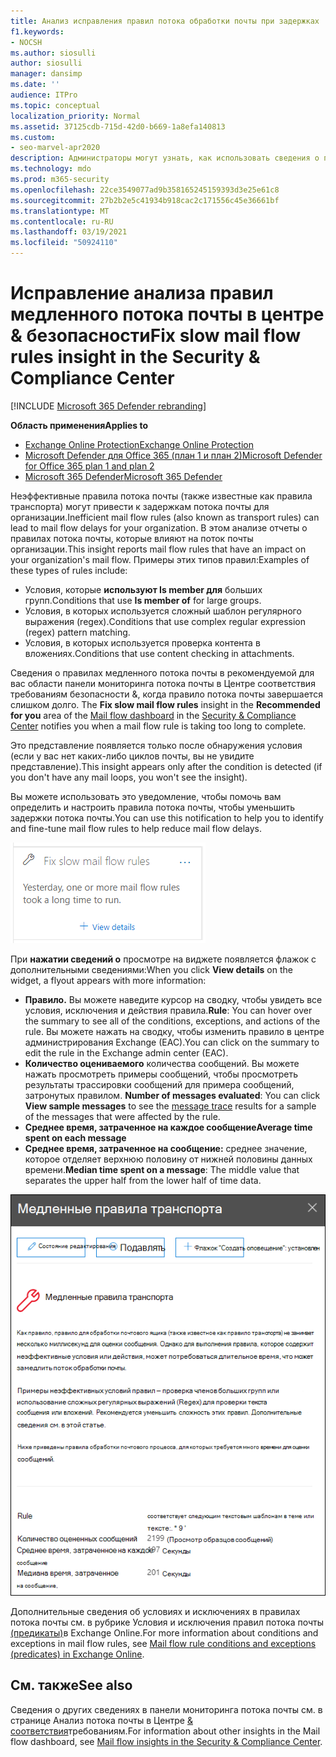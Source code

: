 ```yaml
---
title: Анализ исправления правил потока обработки почты при задержках
f1.keywords:
- NOCSH
ms.author: siosulli
author: siosulli
manager: dansimp
ms.date: ''
audience: ITPro
ms.topic: conceptual
localization_priority: Normal
ms.assetid: 37125cdb-715d-42d0-b669-1a8efa140813
ms.custom:
- seo-marvel-apr2020
description: Администраторы могут узнать, как использовать сведения о правилах медленного потока почты в Центре & безопасности для выявления и устранения неэффективных или нарушенных правил потока почты (также известных как правила транспорта) в своей организации.
ms.technology: mdo
ms.prod: m365-security
ms.openlocfilehash: 22ce3549077ad9b358165245159393d3e25e61c8
ms.sourcegitcommit: 27b2b2e5c41934b918cac2c171556c45e36661bf
ms.translationtype: MT
ms.contentlocale: ru-RU
ms.lasthandoff: 03/19/2021
ms.locfileid: "50924110"
---
```

# <a name="fix-slow-mail-flow-rules-insight-in-the-security--compliance-center"></a><span data-ttu-id="f5982-103">Исправление анализа правил медленного потока почты в центре & безопасности</span><span class="sxs-lookup"><span data-stu-id="f5982-103">Fix slow mail flow rules insight in the Security & Compliance Center</span></span>

[!INCLUDE [Microsoft 365 Defender rebranding](../includes/microsoft-defender-for-office.md)]

<span data-ttu-id="f5982-104">**Область применения**</span><span class="sxs-lookup"><span data-stu-id="f5982-104">**Applies to**</span></span>
- [<span data-ttu-id="f5982-105">Exchange Online Protection</span><span class="sxs-lookup"><span data-stu-id="f5982-105">Exchange Online Protection</span></span>](exchange-online-protection-overview.md)
- [<span data-ttu-id="f5982-106">Microsoft Defender для Office 365 (план 1 и план 2)</span><span class="sxs-lookup"><span data-stu-id="f5982-106">Microsoft Defender for Office 365 plan 1 and plan 2</span></span>](office-365-atp.md)
- [<span data-ttu-id="f5982-107">Microsoft 365 Defender</span><span class="sxs-lookup"><span data-stu-id="f5982-107">Microsoft 365 Defender</span></span>](../mtp/microsoft-threat-protection.md)

<span data-ttu-id="f5982-108">Неэффективные правила потока почты (также известные как правила транспорта) могут привести к задержкам потока почты для организации.</span><span class="sxs-lookup"><span data-stu-id="f5982-108">Inefficient mail flow rules (also known as transport rules) can lead to mail flow delays for your organization.</span></span> <span data-ttu-id="f5982-109">В этом анализе отчеты о правилах потока почты, которые влияют на поток почты организации.</span><span class="sxs-lookup"><span data-stu-id="f5982-109">This insight reports mail flow rules that have an impact on your organization's mail flow.</span></span> <span data-ttu-id="f5982-110">Примеры этих типов правил:</span><span class="sxs-lookup"><span data-stu-id="f5982-110">Examples of these types of rules include:</span></span>

- <span data-ttu-id="f5982-111">Условия, которые **используют Is member для** больших групп.</span><span class="sxs-lookup"><span data-stu-id="f5982-111">Conditions that use **Is member of** for large groups.</span></span>
- <span data-ttu-id="f5982-112">Условия, в которых используется сложный шаблон регулярного выражения (regex).</span><span class="sxs-lookup"><span data-stu-id="f5982-112">Conditions that use complex regular expression (regex) pattern matching.</span></span>
- <span data-ttu-id="f5982-113">Условия, в которых используется проверка контента в вложениях.</span><span class="sxs-lookup"><span data-stu-id="f5982-113">Conditions that use content checking in attachments.</span></span>

<span data-ttu-id="f5982-114">Сведения  о правилах медленного потока почты в [](mail-flow-insights-v2.md) рекомендуемой для [](https://protection.office.com) вас области панели мониторинга потока почты в Центре соответствия требованиям безопасности &, когда правило потока почты завершается слишком долго. </span><span class="sxs-lookup"><span data-stu-id="f5982-114">The **Fix slow mail flow rules** insight in the **Recommended for you** area of the [Mail flow dashboard](mail-flow-insights-v2.md) in the [Security & Compliance Center](https://protection.office.com) notifies you when a mail flow rule is taking too long to complete.</span></span>

<span data-ttu-id="f5982-115">Это представление появляется только после обнаружения условия (если у вас нет каких-либо циклов почты, вы не увидите представление).</span><span class="sxs-lookup"><span data-stu-id="f5982-115">This insight appears only after the condition is detected (if you don't have any mail loops, you won't see the insight).</span></span>

<span data-ttu-id="f5982-116">Вы можете использовать это уведомление, чтобы помочь вам определить и настроить правила потока почты, чтобы уменьшить задержки потока почты.</span><span class="sxs-lookup"><span data-stu-id="f5982-116">You can use this notification to help you to identify and fine-tune mail flow rules to help reduce mail flow delays.</span></span>

![Исправлено представление правил медленного потока почты в рекомендуемой для вас области панели мониторинга потока почты](../../media/mfi-fix-slow-mail-flow-rules.png)

<span data-ttu-id="f5982-118">При **нажатии сведений о** просмотре на виджете появляется флажок с дополнительными сведениями:</span><span class="sxs-lookup"><span data-stu-id="f5982-118">When you click **View details** on the widget, a flyout appears with more information:</span></span>

- <span data-ttu-id="f5982-119">**Правило.** Вы можете наведите курсор на сводку, чтобы увидеть все условия, исключения и действия правила.</span><span class="sxs-lookup"><span data-stu-id="f5982-119">**Rule**: You can hover over the summary to see all of the conditions, exceptions, and actions of the rule.</span></span> <span data-ttu-id="f5982-120">Вы можете нажать на сводку, чтобы изменить правило в центре администрирования Exchange (EAC).</span><span class="sxs-lookup"><span data-stu-id="f5982-120">You can click on the summary to edit the rule in the Exchange admin center (EAC).</span></span>
- <span data-ttu-id="f5982-121">**Количество оцениваемого** количества сообщений. Вы можете нажать просмотреть примеры сообщений, чтобы просмотреть результаты трассировки сообщений для примера сообщений, затронутых правилом.  [](message-trace-scc.md)</span><span class="sxs-lookup"><span data-stu-id="f5982-121">**Number of messages evaluated**: You can click **View sample messages** to see the [message trace](message-trace-scc.md) results for a sample of the messages that were affected by the rule.</span></span>
- <span data-ttu-id="f5982-122">**Среднее время, затраченное на каждое сообщение**</span><span class="sxs-lookup"><span data-stu-id="f5982-122">**Average time spent on each message**</span></span>
- <span data-ttu-id="f5982-123">**Среднее время, затраченное на сообщение:** среднее значение, которое отделяет верхнюю половину от нижней половины данных времени.</span><span class="sxs-lookup"><span data-stu-id="f5982-123">**Median time spent on a message**: The middle value that separates the upper half from the lower half of time data.</span></span>

![Подробные сведения, которые появляются после нажатия сведений о просмотре сведений о том, как исправить медленное представление правил потока почты](../../media/mfi-fix-slow-mail-flow-rules-details.png)

<span data-ttu-id="f5982-125">Дополнительные сведения об условиях и исключениях в правилах потока почты см. в рубрике Условия и исключения правил потока почты [(предикаты)](/Exchange/security-and-compliance/mail-flow-rules/conditions-and-exceptions)в Exchange Online.</span><span class="sxs-lookup"><span data-stu-id="f5982-125">For more information about conditions and exceptions in mail flow rules, see [Mail flow rule conditions and exceptions (predicates) in Exchange Online](/Exchange/security-and-compliance/mail-flow-rules/conditions-and-exceptions).</span></span>

## <a name="see-also"></a><span data-ttu-id="f5982-126">См. также</span><span class="sxs-lookup"><span data-stu-id="f5982-126">See also</span></span>

<span data-ttu-id="f5982-127">Сведения о других сведениях в панели мониторинга потока почты см. в странице Анализ потока почты в Центре [& соответствия](mail-flow-insights-v2.md)требованиям.</span><span class="sxs-lookup"><span data-stu-id="f5982-127">For information about other insights in the Mail flow dashboard, see [Mail flow insights in the Security & Compliance Center](mail-flow-insights-v2.md).</span></span>